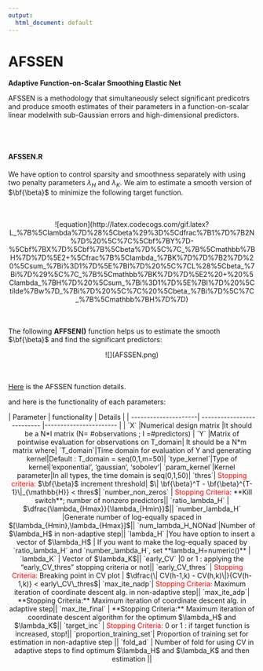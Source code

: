```yaml
---
output:
  html_document: default
---
```

# AFSSEN
**Adaptive Function-on-Scalar Smoothing Elastic Net**

AFSSEN is a methodology that simultaneously select significant predicotrs and produce smooth estimates of their parameters in a function-on-scalar linear modelwith sub-Gaussian errors and high-dimensional predictors. 

<br>
</br>

#### AFSSEN.R

We have option to control sparsity and smoothness separately with using two penalty parameters $\lambda_H$ and $\lambda_K$. We aim to estimate a smooth version of $\bf{\beta}$ to minimize the following target function.

<br>
</br>

<center>
![equation](http://latex.codecogs.com/gif.latex?L_%7B%5Clambda%7D%28%5Cbeta%29%3D%5Cdfrac%7B1%7D%7B2N%7D%20%5C%7C%5Cbf%7BY%7D-%5Cbf%7BX%7D%5Cbf%7B%5Cbeta%7D%5C%7C_%7B%5Cmathbb%7BH%7D%7D%5E2&plus;%5Cfrac%7B%5Clambda_%7BK%7D%7D%7B2%7D%20%5Csum_%7Bi%3D1%7D%5E%7BI%7D%20%5C%7CL%28%5Cbeta_%7Bi%7D%29%5C%7C_%7B%5Cmathbb%7BK%7D%7D%5E2%20&plus;%20%5Clambda_%7BH%7D%20%5Csum_%7Bi%3D1%7D%5E%7BI%7D%20%5Ctilde%7Bw%7D_%7Bi%7D%20%5C%7C%20%5Cbeta_%7Bi%7D%5C%7C_%7B%5Cmathbb%7BH%7D%7D)
</center
>
<br>
</br>


The following **AFFSEN()** function helps us to estimate the smooth $\bf{\beta}$ and find the significant predictors:

<center>
![](AFSSEN.png)
</center>

<br>
</br>

[Here](Readme.pdf) is the AFSSEN function details.

and here is the functionality of each parameters:

<center>
<p style="text-align: center;">
| Parameter            | functionality              | Details                |
| ---------------------| -------------------------- |----------------------- |
| `X`             |Numerical design matrix |It should be a N*I matrix (N= #observations ; I =#predictors) |
`Y`               |Matrix of pointwise evaluation for observations on T_domain| It should be a N*m matrix where|
`T_domain`|Time domain for evaluation of Y and generating kernel|Default : T_domain = seq(0,1,m=50)|
`type_kernel`|Type of kernel|‘exponential’, ‘gaussian’, ‘sobolev’|
`param_kernel`|Kernel parameter|In all types, the time domain is seq(0,1,50)|
`thres`|<span style="color:red"> Stopping criteria:</span> $\bf{\beta}$ increment threshold| $\| \bf{\beta}^T -  \bf{\beta}^{T-1}\|_{\mathbb{H}} < thres$|
`number_non_zeros` |<span style="color:red"> Stopping Criteria:</span> **Kill switch**; number of nonzero predictors||
`ratio_lambda_H` | $\dfrac{\lambda_{Hmax}}{\lambda_{Hmin}}$||
`number_lambda_H` |Generate number of log-equally spaced in $[\lambda_{Hmin},\lambda_{Hmax}]$||
`num_lambda_H_NONad`|Number of $\lambda_H$ in non-adaptive step||
`lambda_H` |You have option to insert a vector of $\lambda_H$ | If you want to make the log-equally spaced by `ratio_lambda_H` and `number_lambda_H`, set **lambda_H=numeric()** |
`lambda_K` | Vector of $\lambda_K$||
`early_CV` |0 or 1 : applying the “early_CV_thres” stopping criteria or not||
`early_CV_thres` | <span style="color:red"> Stopping Criteria: </span> Breaking point in CV plot | $\dfrac{\| CV(h-1,k) - CV(h,k)\|}{CV(h-1,k)} < early\_CV\_thres$|
`max_ite_nadp`| <span style="color:red"> Stopping Criteria: </span> Maximum iteration of coordinate descent alg. in non-adaptive step||
`max_ite_adp`| **Stopping Criteria:** Maximum iteration of coordinate descent alg. in adaptive step||
`max_ite_final` | **Stopping Criteria:** Maximum iteration of coordinate descent algorithm for the optimum $\lambda_H$ and $\lambda_K$||
`target_inc` | <span style="color:red"> Stopping Criteria: </span> 0 or 1 : if target function is increased, stop!||
`proportion_training_set`| Proportion of training set for estimation in non-adaptive step ||
`fold_ad` | Number of fold for using CV in adaptive steps to find optimum $\lambda_H$ and $\lambda_K$ and then estimation ||
</p>
</center>







